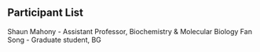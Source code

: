 ## Participant List

Shaun Mahony - Assistant Professor, Biochemistry & Molecular Biology
Fan Song - Graduate student, BG
